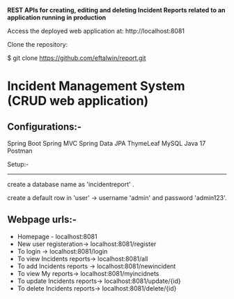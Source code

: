 <b>REST APIs for creating, editing and deleting Incident Reports related to an
application running in production</b>

Access the deployed web application at: http://localhost:8081

Clone the repository:

$ git clone https://github.com/eftalwin/report.git


Incident Management System (CRUD web application)
==============================================================

Configurations:-
------------------------

Spring Boot
Spring MVC
Spring Data JPA
ThymeLeaf
MySQL
Java 17
Postman


Setup:-

--------

create a database name as 'incidentreport' .

create a default row in 'user' ->  username 'admin' and password 'admin123'.


Webpage urls:-
------------------------
* Homepage - localhost:8081
* New user registeration-> localhost:8081/register
* To login -> localhost:8081/login
* To view Incidents reports-> localhost:8081/all
* To add Incidents reports -> localhost:8081/newincident
* To view My reports-> localhost:8081/myincidnets
* To update Incidents reports-> localhost:8081/update/{id}
* To delete Incidents reports-> localhost:8081/delete/{id}
